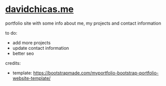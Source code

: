 # [davidchicas.me](https://davidchicas.me/) 
portfolio site with some info about me, my projects and contact information
 
 to do: 
- add more projects
- update contact information
- better seo

 credits: 
- template: https://bootstrapmade.com/myportfolio-bootstrap-portfolio-website-template/
